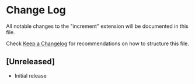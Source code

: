 # Change Log

All notable changes to the "increment" extension will be documented in this file.

Check [Keep a Changelog](http://keepachangelog.com/) for recommendations on how to structure this file.

## [Unreleased]

- Initial release